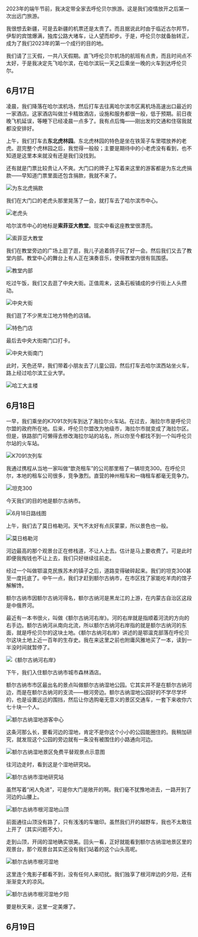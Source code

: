 2023年的端午节前，我决定带全家去呼伦贝尔旅游。这是我们疫情放开之后第一次出远门旅游。

我很想去新疆，可是去新疆的机票还是太贵了。而且据说此时由于临近古尔邦节，伊犁的宾馆爆满，独库公路大堵车，让人望而却步。于是，呼伦贝尔就备胎转正，成为了我们2023年的第一个成行的目的地。

我们请了三天假，一共八天假期。直飞呼伦贝尔机场的航班有点贵，而且时间点不太好，于是我决定先飞哈尔滨，在哈尔滨玩一天之后乘坐一晚的火车到达呼伦贝尔。

## 6月17日

凌晨，我们降落在哈尔滨机场，然后打车去往离哈尔滨市区离机场高速出口最近的一家酒店。这家酒店叫做兰卡精致酒店，设施和服务都很一般，低于预期。前日夜晚飞机延误，等睡下已经凌晨一点多了。我有点后悔——刚出发的交通和住宿我就都没安排好。

上午，我们打车去**东北虎林园**。东北虎林园的特色是坐在铁笼子车里喂放养的老虎。逛完整个虎林园之后，我觉得一般般；主要是期待中的小老虎没有看到，也不知道是这里本来就没有还是我们没找到。

还有就是门票比较贵让人不爽。大门口的牌子上写着来这里的游客都是为东北虎捐款——早知道门票里面还包含捐款，我就不来了。

![为东北虎捐款](./photos/为东北虎捐款.jpg)

我们在大门口的老虎头那里晃荡了一会，就打车去了哈尔滨市中心。

![老虎头](./photos/老虎头.jpeg)

哈尔滨市中心的地标是**索菲亚大教堂**。现实中看这座教堂很漂亮。

![索菲亚大教堂](./photos/索菲亚大教堂.jpeg)

我们在教堂旁边的广场上逛了逛，我儿子追着鸽子玩了好一会。然后我们又去了教堂内部。教堂中心的舞台上有人正在演奏音乐，使得教堂内很有氛围感。

![教堂内部](./photos/教堂内部.jpeg)

吃过午饭，我们又去逛了中央大街。正值周末，这条石板铺成的步行街上人头攒动。

![中央大街](./photos/中央大街.jpeg)

我们逛了不少黑龙江地方特色的店铺。

![特色门店](./photos/特色门店.jpeg)

最后去中央大街南门口打卡。

![中央大街南门](./photos/中央大街南门.jpeg)

此时，天色还早，我们带着小朋友去了儿童公园，然后打车去哈尔滨西站坐火车，路上经过哈尔滨工业大学。

![哈工大主楼](./photos/哈工大主楼.jpeg)

## 6月18日

一早，我们乘坐的K7091次列车到达了海拉尔火车站。在过去，海拉尔市是呼伦贝尔盟的政府所在地。后来，呼伦贝尔盟改为地级市，海拉尔市就变成了海拉尔区。但是，铁路部门可懒得去修改海拉尔站的站名，所以你至今都找不到一个叫呼伦贝尔站的火车站。

![K7091次列车](./photos/K7091次列车.jpeg)

我通过携程从当地一家叫做“歆尧租车”的公司那里租了一辆坦克300。在呼伦贝尔，本地的租车公司很多，竞争激烈。直营的神州租车和一嗨租车都毫无竞争力。

![坦克300](./photos/坦克300.jpeg)

今天我们的目的地是额尔古纳市。

![6月18日路线图](./photos/6月18日路线图.png)

上午，我们去了莫日格勒河。天气不太好有点灰蒙蒙，所以景色也一般。

![莫日格勒河](./photos/莫日格勒河.jpeg)

河边最高的那个观景台正在修栈道，不让人上去。估计是马上要收费了。可是此时即便我掏钱也不让上去，我们只好继续往前走。

经过一个叫做鄂温克民族苏木的镇子之后，道路变得破碎起来。我们的坦克300甚至一度托底了。中午一点，我们才赶到额尔古纳市，在市区找了家能吃羊肉的馆子解解馋。

额尔古纳市因额尔古纳河得名，额尔古纳河是黑龙江的上游，在内蒙古自治区这段是中俄界河。

最近有一本书很火，叫做《额尔古纳河右岸》。河的右岸就是指顺着河流的方向的右手边。额尔古纳河从南向北流，所以额尔古纳河右岸指的就是额尔古纳河的东面，就是呼伦贝尔的这块土地。《额尔古纳河右岸》讲述的是鄂温克部落在呼伦贝尔这块土地上近一百年的生存史。我在来这里之前也附庸风雅地买了一本，读到一半没时间就暂停了。

![《额尔古纳河右岸》](./photos/额尔古纳河右岸.jpg)

下午，我们入住额尔古纳市城市森林酒店。

额尔古纳市市区最出名的景点叫做额尔古纳湿地公园。它其实并不是在额尔古纳河边，而是在额尔古纳河的支流——根河旁边。额尔古纳湿地公园好的不学尽学坏的，也是设置远远的围挡，然后让你选购毫无意义的景区交通车，一套下来收你六七十块一个人。

![额尔古纳湿地游客中心](./photos/额尔古纳湿地游客中心.jpeg)

这条河那么长，要看河边的湿地，肯定不是你这个小小的公园能圈住的。我稍加研究，就发现这个公园的旁边就有一条没有被围住的小路通向河边。

![额尔古纳湿地景区免费平替观景点示意图](./photos/额尔古纳湿地景区免费平替观景点示意图.png)

往河边走时，看到这是个湿地研究站。

![额尔古纳市湿地研究站](./photos/额尔古纳市湿地研究站.jpeg)

虽然写着“闲人免进”，可是你大门是敞开的啊。我们毫不犹豫地进去，一路开到了河边的山腰上。

![额尔古纳市根河湿地山顶](./photos/额尔古纳市根河湿地山顶.jpeg)

前面通往山顶没有路了，只有浅浅的车辙印。虽然我们开的越野车，我也不太敢往上开了（其实问题不大）。

走到山顶，开阔的湿地确实很美。回头一看，正好就能看到额尔古纳湿地景区里的观景台，那个观景台其实还没有我们站着的这个山头高呢。

![额尔古纳市根河湿地](./photos/额尔古纳市根河湿地.jpeg)

这里连个鬼影子都看不到，没有任何人来叨扰。我们独享了根河岸边的夕阳，还有渐渐变大的凉风。

![额尔古纳市根河湿地夕阳](./photos/额尔古纳市根河湿地夕阳.jpeg)

要是秋天来，这里一定美爆了。

## 6月19日